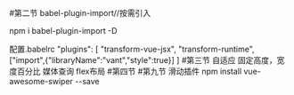 #第二节
babel-plugin-import//按需引入

npm i babel-plugin-import -D

配置.babelrc
"plugins": [
      "transform-vue-jsx", 
      "transform-runtime",
      ["import",{"libraryName":"vant","style":true}]
  ]
#第三节
自适应
固定高度，宽度百分比
媒体查询
flex布局
#第四节
#第九节
滑动插件
npm install vue-awesome-swiper --save


